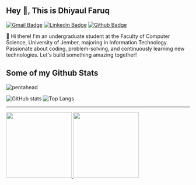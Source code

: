 ## Hey 👋, This is Dhiyaul Faruq
[![Gmail Badge](https://img.shields.io/badge/-dhiyaaf19@gmail.com-c14438?style=flat&logo=Gmail&logoColor=white&link=mailto:dhiyaaf19@gmail.com)](mailto:dhiyaaf19@gmail.com) 
[![Linkedin Badge](https://img.shields.io/badge/-Dhiyaul%20Faruq-0072b1?style=flat&logo=Linkedin&logoColor=white&link=https://www.linkedin.com/in/dhiyaul-faruq/)](https://www.linkedin.com/in/dhiyaul-faruq/) 
[![Github Badge](https://img.shields.io/badge/-pentahead-grey?style=flat&logo=github&logoColor=white&link=https://github.com/pentahead/)](https://www.github.com/pentahead/)

<p align='left'>👋 Hi there! I'm an undergraduate student at the Faculty of Computer Science, University of Jember, majoring in Information Technology. Passionate about coding, problem-solving, and continuously learning new technologies. Let's build something amazing together!</p>

## Some of my Github Stats
<p align='left'> <img src='https://komarev.com/ghpvc/?username=pentahead' alt='pentahead' /> </p>

![ GitHub stats](https://github-readme-stats.vercel.app/api?username=pentahead&theme=midnight-purple&show_icons=true)
![Top Langs](https://github-readme-stats.vercel.app/api/top-langs/?username=pentahead&theme=midnight-purple&show_icons=true&layout=compact&langs_count=8)

---
<p align="left">
  <a href="https://github.com/pentahead">
  <img height="180em" src="https://github-readme-streak-stats.herokuapp.com/?user=pentahead&theme=algolia&hide_border=false"/>
</a>
<a href="https://github.com/pentahead">
  <img height="180em"  src="https://github-readme-stats-eight-theta.vercel.app/api/top-langs/?username=pentahead&layout=compact&langs_count=8&theme=algolia"/>
</a>
</p>


